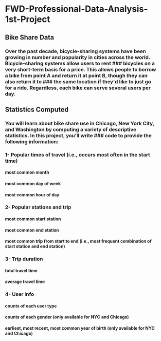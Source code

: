 # FWD-Professional-Data-Analysis-1st-Project

## Bike Share Data
### Over the past decade, bicycle-sharing systems have been growing in number and popularity in cities across the world. Bicycle-sharing systems allow users to rent ### bicycles on a very short-term basis for a price. This allows people to borrow a bike from point A and return it at point B, though they can also return it to ### the same location if they'd like to just go for a ride. Regardless, each bike can serve several users per day.

## Statistics Computed
### You will learn about bike share use in Chicago, New York City, and Washington by computing a variety of descriptive statistics. In this project, you'll write ### code to provide the following information:

### 1- Popular times of travel (i.e., occurs most often in the start time)

#### most common month
#### most common day of week
#### most common hour of day

### 2- Popular stations and trip

#### most common start station
#### most common end station
#### most common trip from start to end (i.e., most frequent combination of start station and end station)

### 3- Trip duration

#### total travel time
#### average travel time

### 4- User info

#### counts of each user type
#### counts of each gender (only available for NYC and Chicago)
#### earliest, most recent, most common year of birth (only available for NYC and Chicago)
